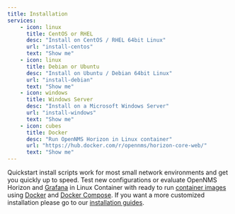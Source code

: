 ```yaml
---
title: Installation
services:
    - icon: linux
      title: CentOS or RHEL
      desc: "Install on CentOS / RHEL 64bit Linux"
      url: "install-centos"
      text: "Show me"
    - icon: linux
      title: Debian or Ubuntu
      desc: "Install on Ubuntu / Debian 64bit Linux"
      url: "install-debian"
      text: "Show me"
    - icon: windows
      title: Windows Server
      desc: "Install on a Microsoft Windows Server"
      url: "install-windows"
      text: "Show me"
    - icon: cubes
      title: Docker
      desc: "Run OpenNMS Horizon in Linux container"
      url: "https://hub.docker.com/r/opennms/horizon-core-web/"
      text: "Show me"
---
```


Quickstart install scripts work for most small network environments and get you quickly up to speed.
Test new configurations or evaluate OpenNMS Horizon and [Grafana](http://grafana.org) in Linux Container with ready to run [container images](https://hub.docker.com/r/opennms) using [Docker](https://www.docker.com/what-docker) and [Docker Compose](https://docs.docker.com/compose/).
If you want a more customized installation please go to our [installation guides](https://docs.opennms.org/opennms/releases/latest/guide-install/guide-install.html).
